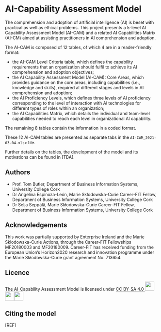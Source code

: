 # AI-Capability Assessment Model
The comprehension and adoption of artificial intelligence (AI) is beset with practical as well as ethical problems. This project presents a 5-level AI Capability Assessment Model (AI-CAM) and a related AI Capabilities Matrix (AI-CM) aimed at assisting practitioners in AI comprehension and adoption. 

The AI-CAM is composed of 12 tables, of which 4 are in a reader-friendly format:

- the AI-CAM Level Criteria table, which defines the capability requirements that an organization should fulfil to achieve its AI comprehension and adoption objectives;
- the AI Capability Assessment Model (AI-CAM): Core Areas, which provides guidance on the core areas, including capabilities (i.e., knowledge and skills), required at different stages and levels in AI comprehension and adoption;
- the AI Proficiency Levels, which defines three levels of AI proficiency corresponding to the level of interaction with AI technologies for different types of roles within an organization;
- the AI Capabilities Matrix, which details the individual and team-level capabilities needed to reach each level in organizational AI capability.

The remaining 8 tables contain the information in a coded format.

These 12 AI-CAM tables are presented as separate tabs in the `AI-CAM_2021-03-04.xlsx` file.

Further details on the tables, the development of the model and its motivations can be found in [TBA].

## Authors
- Prof. Tom Butler, Department of Business Information Systems, University College Cork
- Dr Angelina Espinoza-León, Marie Skłodowska-Curie Career-FIT Fellow, Department of Business Information Systems, University College Cork
- Dr Selja Seppälä, Marie Skłodowska-Curie Career-FIT Fellow, Department of Business Information Systems, University College Cork

## Acknowledgements
This work was partially supported by Enterprise Ireland and the Marie Skłodowska-Curie Actions, through the Career-FIT Fellowships MF20180003 and MF20180009.
Career-FIT has received funding from the European Union’s Horizon2020 research and innovation programme under the Marie Skłodowska-Curie grant agreement No. 713654.

## Licence
<span property="dct:title">The AI-Capability Assessment Model</span> is licensed under [CC BY-SA 4.0 <img width="30" src="https://mirrors.creativecommons.org/presskit/icons/cc.svg?ref=chooser-v1"/><img width="30" src="https://mirrors.creativecommons.org/presskit/icons/by.svg?ref=chooser-v1"/><img width="30" src="https://mirrors.creativecommons.org/presskit/icons/sa.svg?ref=chooser-v1"/>](http://creativecommons.org/licenses/by-sa/4.0/?ref=chooser-v1)

## Citing the model
[REF]
